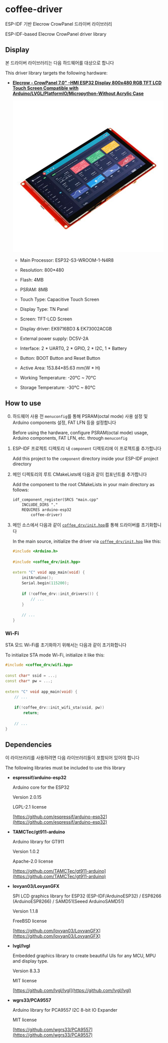# coffee-driver

ESP-IDF 기반 Elecrow CrowPanel 드라이버 라이브러리

ESP-IDF-based Elecrow CrowPanel driver library


## Display

본 드라이버 라이브러리는 다음 하드웨어를 대상으로 합니다

This driver library targets the following hardware:

- [**Elecrow - CrowPanel 7.0" -HMI ESP32 Display 800x480 RGB TFT LCD Touch Screen Compatible with Arduino/LVGL/PlatformIO/Micropython-Without Acrylic Case**](https://www.elecrow.com/esp32-display-7-inch-hmi-display-rgb-tft-lcd-touch-screen-support-lvgl.html)

  ![display.jpg](./assets/display.jpg)

    - Main Processor: ESP32-S3-WROOM-1-N4R8

    - Resolution: 800*480

    - Flash: 4MB

    - PSRAM: 8MB

    - Touch Type: Capacitive Touch Screen

    - Display Type: TN Panel

    - Screen: TFT-LCD Screen

    - Display driver: EK9716BD3 & EK73002ACGB

    - External power supply: DC5V-2A

    - Interface: 2 * UART0, 2 * GPIO, 2 * I2C, 1 * Battery

    - Button: BOOT Button and Reset Button

    - Active Area: 153.84*85.63 mm(W * H)

    - Working Temperature: -20°C ~ 70°C

    - Storage Temperature: -30°C ~ 80°C


## How to use

0. 하드웨어 사용 전 `menuconfig`를 통해 PSRAM(octal mode) 사용 설정 및 Arduino components 설정, FAT LFN 등을 설정합니다

   Before using the hardware, configure PSRAM(octal mode) usage, Arduino components, FAT LFN, etc. through `menuconfig`

1. ESP-IDF 프로젝트 디렉토리 내 `component` 디렉토리에 이 프로젝트를 추가합니다

   Add this project to the `component` directory inside your ESP-IDF project directory

2. 메인 디렉토리의 루트 CMakeLists에 다음과 같이 컴포넌트를 추가합니다

   Add the component to the root CMakeLists in your main directory as follows:

   ```CMakeLists
   idf_component_register(SRCS "main.cpp"
       INCLUDE_DIRS "."
       REQUIRES arduino-esp32
           coffee-driver)

   ```

3. 메인 소스에서 다음과 같이 [`coffee_drv/init.hpp`](./include/coffee_drv/init.hpp)를 통해 드라이버를 초기화합니다

   In the main source, initialize the driver via [`coffee_drv/init.hpp`](./include/coffee_drv/init.hpp) like this:

   ```C++
   #include <Arduino.h>

   #include <coffee_drv/init.hpp>

   extern "C" void app_main(void) {
       initArudino();
       Serial.begin(115200);

       if (!coffee_drv::init_drivers()) {
           // ...
       }

       // ...
   }

   ```


### Wi-Fi

STA 모드 Wi-Fi를 초기화하기 위해서는 다음과 같이 초기화합니다

To initialize STA mode Wi-Fi, initialize it like this:

```C++
#include <coffee_drv/wifi.hpp>

const char* ssid = ...;
const char* pw = ...;

extern "C" void app_main(void) {
    // ...

    if(!coffee_drv::init_wifi_sta(ssid, pw))
        return;

    // ...
}

```


## Dependencies

이 라이브러리를 사용하려면 다음 라이브러리들이 포함되어 있어야 합니다

The following libraries must be included to use this library

- **espressif/arduino-esp32**

  Arduino core for the ESP32

  Version 2.0.15

  LGPL-2.1 license

  [https://github.com/espressif/arduino-esp32](https://github.com/espressif/arduino-esp32)

- **TAMCTec/gt911-arduino**

  Arduino library for GT911

  Version 1.0.2

  Apache-2.0 license

  [https://github.com/TAMCTec/gt911-arduino](https://github.com/TAMCTec/gt911-arduino)

- **lovyan03/LovyanGFX**

  SPI LCD graphics library for ESP32 (ESP-IDF/ArduinoESP32) / ESP8266 (ArduinoESP8266) / SAMD51(Seeed ArduinoSAMD51)

  Version 1.1.8

  FreeBSD license

  [https://github.com/lovyan03/LovyanGFX](https://github.com/lovyan03/LovyanGFX)

- **lvgl/lvgl**

  Embedded graphics library to create beautiful UIs for any MCU, MPU and display type.

  Version 8.3.3

  MIT license

  [https://github.com/lvgl/lvgl](https://github.com/lvgl/lvgl)

- **wgrs33/PCA9557**

  Arduino library for PCA9557 I2C 8-bit IO Expander

  MIT license

  [https://github.com/wgrs33/PCA9557](https://github.com/wgrs33/PCA9557)
